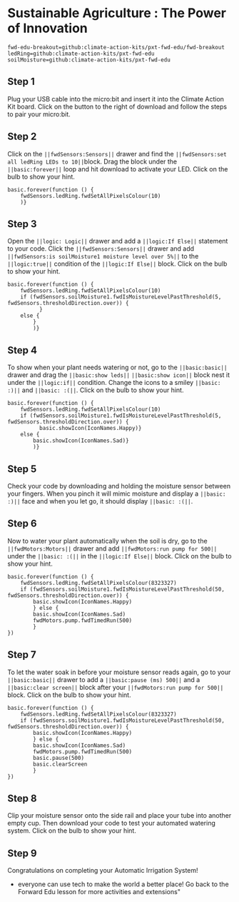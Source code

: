 # Sustainable Agriculture : The Power of Innovation 
```package
fwd-edu-breakout=github:climate-action-kits/pxt-fwd-edu/fwd-breakout
ledRing=github:climate-action-kits/pxt-fwd-edu
soilMoisture=github:climate-action-kits/pxt-fwd-edu
```
## Step 1
Plug your USB cable into the micro:bit and insert it into the Climate Action Kit board. Click on the button to the right of download and follow the steps to pair your micro:bit.

## Step 2
Click on the ``||fwdSensors:Sensors||`` drawer and 
find the ``||fwdSensors:set all ledRing LEDs to 10||``block.
Drag the block under the ``||basic:forever||`` loop 
and hit download to activate your LED.
Click on the bulb to show your hint.
```blocks
basic.forever(function () {
    fwdSensors.ledRing.fwdSetAllPixelsColour(10)
    )}
```
## Step 3
Open the ``||logic: Logic||`` drawer and add a ``||logic:If Else||`` statement to your code.
Click the ``||fwdSensors:Sensors||`` drawer and add ``||fwdSensors:is soilMoisture1 moisture level over 5%||`` 
to the ``||logic:true||`` condition of the ``||logic:If Else||`` block.
Click on the bulb to show your hint.
```blocks
basic.forever(function () {
    fwdSensors.ledRing.fwdSetAllPixelsColour(10)
    if (fwdSensors.soilMoisture1.fwdIsMoistureLevelPastThreshold(5, fwdSensors.thresholdDirection.over)) {
          } 
    else {
        }
        )}
```
## Step 4
To show when your plant needs watering or not, go to the ``||basic:basic||`` 
drawer and drag the ``||basic:show leds||`` 
``||basic:show icon||`` block nest it under the ``||logic:if||`` condition. 
Change the icons to a smiley ``||basic: :)||`` and ``||basic: :(||``.
Click on the bulb to show your hint.
```blocks
basic.forever(function () {
    fwdSensors.ledRing.fwdSetAllPixelsColour(10)
    if (fwdSensors.soilMoisture1.fwdIsMoistureLevelPastThreshold(5, fwdSensors.thresholdDirection.over)) {
          basic.showIcon(IconNames.Happy)} 
    else {
        basic.showIcon(IconNames.Sad)}
        )}
```
## Step 5
Check your code by downloading and holding the moisture sensor between 
your fingers. When you pinch it will mimic moisture and display a ``||basic: :)||`` 
face and when you let go, it should display ``||basic: :(||``.

## Step 6
Now to water your plant automatically when the soil is dry, go to the 
``||fwdMotors:Motors||`` drawer  and add ``||fwdMotors:run pump for 500||`` under the 
 ``||basic: :(||`` in the ``||logic:If Else||`` block.
Click on the bulb to show your hint.
```blocks
basic.forever(function () {
    fwdSensors.ledRing.fwdSetAllPixelsColour(8323327)
    if (fwdSensors.soilMoisture1.fwdIsMoistureLevelPastThreshold(50, fwdSensors.thresholdDirection.over)) {
        basic.showIcon(IconNames.Happy)
        } else {
        basic.showIcon(IconNames.Sad)
        fwdMotors.pump.fwdTimedRun(500)
        }
})
```
## Step 7
To let the water soak in before your moisture sensor reads again, 
go to your ``||basic:basic||`` drawer 
to add a ``||basic:pause (ms) 500||`` 
and a ``||basic:clear screen||`` block after your
``||fwdMotors:run pump for 500||`` block.
Click on the bulb to show your hint.   
```blocks
basic.forever(function () {
    fwdSensors.ledRing.fwdSetAllPixelsColour(8323327)
    if (fwdSensors.soilMoisture1.fwdIsMoistureLevelPastThreshold(50, fwdSensors.thresholdDirection.over)) {
        basic.showIcon(IconNames.Happy)
        } else {
        basic.showIcon(IconNames.Sad)
        fwdMotors.pump.fwdTimedRun(500)
        basic.pause(500)
        basic.clearScreen
        }
})
```
## Step 8
Clip your moisture sensor onto the side rail and place your tube 
into another empty cup. 
Then download your code to test your automated watering system.
Click on the bulb to show your hint.

## Step 9
Congratulations on completing your Automatic Irrigation System!
- everyone can use tech to make the world a better place! 
Go back to the Forward Edu lesson for more activities and extensions"